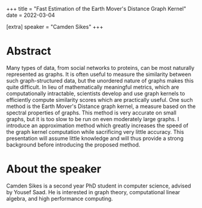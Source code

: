 +++
title = "Fast Estimation of the Earth Mover's Distance Graph Kernel"
date = 2022-03-04

[extra]
speaker = "Camden Sikes"
+++


# Abstract
Many types of data, from social networks to proteins, can be most naturally represented as graphs. It is often useful to measure the similarity between such graph-structured data, but the unordered nature of graphs makes this quite difficult. In lieu of mathematically meaningful metrics, which are computationally intractable, scientists develop and use graph kernels to efficiently compute similarity scores which are practically useful. One such method is the Earth Mover's Distance graph kernel, a measure based on the spectral properties of graphs. This method is very accurate on small graphs, but it is too slow to be run on even moderately large graphs. I introduce an approximation method which greatly increases the speed of the graph kernel computation while sacrificing very little accuracy. This presentation will assume little knowledge and will thus provide a strong background before introducing the proposed method.

# About the speaker
Camden Sikes is a second year PhD student in computer science, advised by Yousef Saad. He is interested in graph theory, computational linear algebra, and high performance computing.